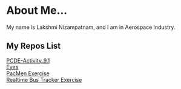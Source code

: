 # About Me...     

My name is Lakshmi Nizampatnam, and I am in Aerospace industry. 

## My Repos List       
<a href ="https://github.com/LNizampatnam/PCDE-Activity-9.1.git"> PCDE-Activity_9.1 <a/>   
<a href ="https://github.com/LNizampatnam/Eyes"> Eyes </a>   
<a href ="https://github.com/LNizampatnam/PacMen-Exercise"> PacMen Exercise </a>     
<a href ="https://github.com/LNizampatnam/Realtime-Bus-Tracker"> Realtime Bus Tracker Exercise </a>
